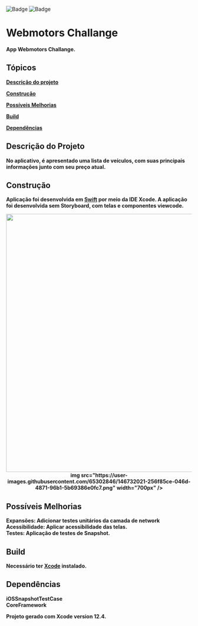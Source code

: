 ![Badge](https://img.shields.io/badge/Swift-FA7343?style=for-the-badge&logo=swift&logoColor=white) ![Badge](https://img.shields.io/badge/iOS-000000?style=for-the-badge&logo=Apple&logoColor=white)


# Webmotors Challange

<b>App Webmotors Challange.<br>

## Tópicos 

 [Descrição do projeto](#descrição-do-projeto)
 
 [Construção](#construção)
 
 [Possíveis Melhorias](#possíveis-melhorias)
 
 [Build](#build)
 
 [Dependências](#dependencias)


## Descrição do Projeto
<b>No aplicativo, é apresentado uma lista de veículos, com suas principais informações junto com seu preço atual. <br>

## Construção
Aplicação foi desenvolvida em [Swift](https://www.apple.com/br/swift/) por meio da IDE Xcode.
A aplicação foi desenvolvida sem Storyboard, com telas e componentes viewcode.
 
<div align="center">
<img src="https://user-images.githubusercontent.com/65302846/146732017-566f91e7-fe61-4f0c-b2d7-d7116a911f45.png" width="700px" />
</div>
 
<div align="center">
img src="https://user-images.githubusercontent.com/65302846/146732021-256f85ce-046d-4871-96b1-5b69386e0fc7.png" width="700px" />
</div>
 

## Possíveis Melhorias
<b>Expansões</b>: Adicionar testes unitários da camada de network<br>
<b>Acessibilidade</b>: Aplicar acessibilidade das telas.<br>
<b>Testes</b>: Aplicação de testes de Snapshot.

## Build
Necessário ter [Xcode](https://developer.apple.com/xcode/) instalado.

## Dependências
<b>iOSSnapshotTestCase<br>
<b>CoreFramework<br>
 
Projeto gerado com Xcode version 12.4.
